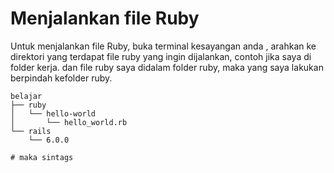 # Menjalankan file Ruby

Untuk menjalankan file Ruby, buka terminal kesayangan anda , arahkan ke direktori yang terdapat file ruby yang ingin dijalankan, contoh jika saya di folder kerja. dan file ruby saya didalam folder ruby, maka yang saya lakukan berpindah kefolder ruby.

```text
belajar
├── ruby
│   └── hello-world
│       └── hello_world.rb
└── rails
    └── 6.0.0

# maka sintags
```

